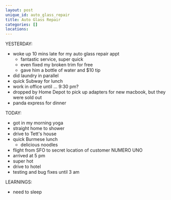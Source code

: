 ```yaml
---
layout: post
unique_id: auto_glass_repair
title: Auto Glass Repair
categories: []
locations: 
---
```


YESTERDAY:
* woke up 10 mins late for my auto glass repair appt
  * fantastic service, super quick
  * even fixed my broken trim for free
  * gave him a bottle of water and $10 tip
* did laundry in parallel
* quick Subway for lunch
* work in office until ... 9:30 pm?
* dropped by Home Depot to pick up adapters for new macbook, but they were sold out
* panda express for dinner

TODAY:
* got in my morning yoga
* straight home to shower
* drive to Tett's house
* quick Burmese lunch
  * delicious noodles
* flight from SFO to secret location of customer NUMERO UNO
* arrived at 5 pm
* super hot
* drive to hotel
* testing and bug fixes until 3 am

LEARNINGS:
* need to sleep
